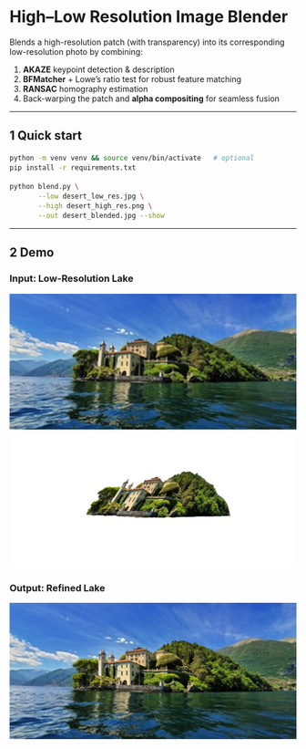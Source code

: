 # High–Low Resolution Image Blender

Blends a high-resolution patch (with transparency) into its corresponding
low-resolution photo by combining:

1. **AKAZE** keypoint detection & description  
2. **BFMatcher** + Lowe’s ratio test for robust feature matching  
3. **RANSAC** homography estimation  
4. Back-warping the patch and **alpha compositing** for seamless fusion  

---
## 1  Quick start
```bash
python -m venv venv && source venv/bin/activate   # optional
pip install -r requirements.txt

python blend.py \
       --low desert_low_res.jpg \
       --high desert_high_res.png \
       --out desert_blended.jpg --show
```
---
## 2  Demo
### Input: Low-Resolution Lake
![Example: lake_low_res](inputs_demos/lake_low_res.jpg)
![Example: lake_high_res](inputs_demos/lake_high_res.png)
### Output: Refined Lake
![Example: lake_blended](outputs_demos/lake_blended.jpg)
